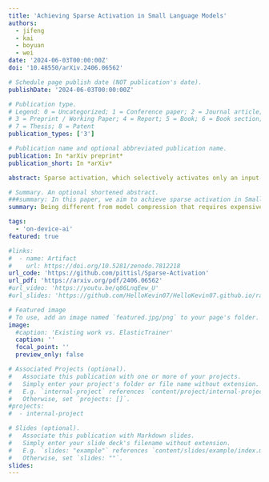 ```yaml
---
title: 'Achieving Sparse Activation in Small Language Models'
authors:
  - jifeng
  - kai
  - boyuan
  - wei
date: '2024-06-03T00:00:00Z'
doi: '10.48550/arXiv.2406.06562'

# Schedule page publish date (NOT publication's date).
publishDate: '2024-06-03T00:00:00Z'

# Publication type.
# Legend: 0 = Uncategorized; 1 = Conference paper; 2 = Journal article;
# 3 = Preprint / Working Paper; 4 = Report; 5 = Book; 6 = Book section;
# 7 = Thesis; 8 = Patent
publication_types: ['3']

# Publication name and optional abbreviated publication name.
publication: In *arXiv preprint*
publication_short: In *arXiv*

abstract: Sparse activation, which selectively activates only an input-dependent set of neurons in inference, is a useful technique to reduce the computing cost of Large Language Models (LLMs) without retraining or adaptation efforts. However, whether it can be applied to the recently emerging Small Language Models (SLMs) remains questionable, because SLMs are generally less over-parameterized than LLMs. In this paper, we aim to achieve sparse activation in SLMs. We first show that the existing sparse activation schemes in LLMs that build on neurons' output magnitudes cannot be applied to SLMs, and activating neurons based on their attribution scores is a better alternative. Further, we demonstrated and quantified the large errors of existing attribution metrics when being used for sparse activation, due to the interdependency among attribution scores of neurons across different layers. Based on these observations, we proposed a new attribution metric that can provably correct such errors and achieve precise sparse activation. Experiments over multiple popular SLMs and datasets show that our approach can achieve 80% sparsification ratio with <5% model accuracy loss, comparable to the sparse activation achieved in LLMs.

# Summary. An optional shortened abstract.
###summary: In this paper, we aim to achieve sparse activation in Small Language Models (SLMs). Sparse activation can selectively activates only an input-dependent set of neurons in inference, is a useful technique to reduce the computing cost for Large Language Models (LLMs). We first show that the existing sparse activation schemes in LLMs cannot be applied to SLMs, and discuss better alternative based on attribution scores with different attribution metrics. We proposed a new attribution metric that can provably correct errors and achieve precise sparse activation. Experiments show that our approach can achieve 80% spasification ratio with <5% model accuracy loss.
summary: Being different from model compression that requires expensive retraining, sparse activation can effectively reduce neural network models' inference cost at runtime without any prior retraining or adaptation efforts. Although sparse activation has been proved to be effective on Large Language Models (LLMs) that are usually redundant (e.g., OPT and BLOOMZ models), its applicability on recent Small Language Models (SLMs) with higher parameter efficiency remains questionable. Our recent work verified such possibility by using gradient-based attribution scores to evaluate neurons' importance in inference, in both analytical and experimental perspectives. Our results show that we can achieve up to 80% sparsity in major SLM models, including Phi-1.5/2 and MobiLlama-0.5B/1B, with less than 5% model accuracy loss on QA tasks.

tags:
  - 'on-device-ai'
featured: true

#links:
#  - name: Artifact
#    url: https://doi.org/10.5281/zenodo.7812218
url_code: 'https://github.com/pittisl/Sparse-Activation'
url_pdf: 'https://arxiv.org/pdf/2406.06562'
#url_video: 'https://youtu.be/q86LnqEew_U'
#url_slides: 'https://github.com/HelloKevin07/HelloKevin07.github.io/raw/master/files/ElasticTrainer-slides.pptx'

# Featured image
# To use, add an image named `featured.jpg/png` to your page's folder.
image:
  #caption: 'Existing work vs. ElasticTrainer'
  caption: ''
  focal_point: ''
  preview_only: false

# Associated Projects (optional).
#   Associate this publication with one or more of your projects.
#   Simply enter your project's folder or file name without extension.
#   E.g. `internal-project` references `content/project/internal-project/index.md`.
#   Otherwise, set `projects: []`.
#projects:
#  - internal-project

# Slides (optional).
#   Associate this publication with Markdown slides.
#   Simply enter your slide deck's filename without extension.
#   E.g. `slides: "example"` references `content/slides/example/index.md`.
#   Otherwise, set `slides: ""`.
slides:
---
```


